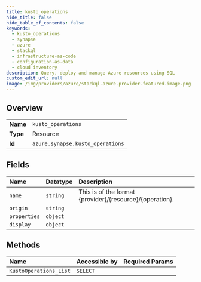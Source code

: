```yaml
---
title: kusto_operations
hide_title: false
hide_table_of_contents: false
keywords:
  - kusto_operations
  - synapse
  - azure    
  - stackql
  - infrastructure-as-code
  - configuration-as-data
  - cloud inventory
description: Query, deploy and manage Azure resources using SQL
custom_edit_url: null
image: /img/providers/azure/stackql-azure-provider-featured-image.png
---
```

  
    

## Overview
<table><tbody>
<tr><td><b>Name</b></td><td><code>kusto_operations</code></td></tr>
<tr><td><b>Type</b></td><td>Resource</td></tr>
<tr><td><b>Id</b></td><td><code>azure.synapse.kusto_operations</code></td></tr>
</tbody></table>

## Fields
| Name | Datatype | Description |
|:-----|:---------|:------------|
| `name` | `string` | This is of the format {provider}/{resource}/{operation}. |
| `origin` | `string` |  |
| `properties` | `object` |  |
| `display` | `object` |  |
## Methods
| Name | Accessible by | Required Params |
|:-----|:--------------|:----------------|
| `KustoOperations_List` | `SELECT` |  |
